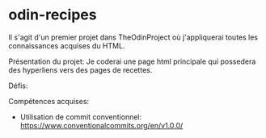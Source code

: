 # odin-recipes

Il s'agit d'un premier projet dans TheOdinProject où j'appliquerai toutes les connaissances acquises du HTML.

Présentation du projet:
    Je coderai une page html principale qui possedera des hyperliens vers des pages de recettes.
    
Défis:

Compétences acquises:
 * Utilisation de commit conventionnel: https://www.conventionalcommits.org/en/v1.0.0/ 
